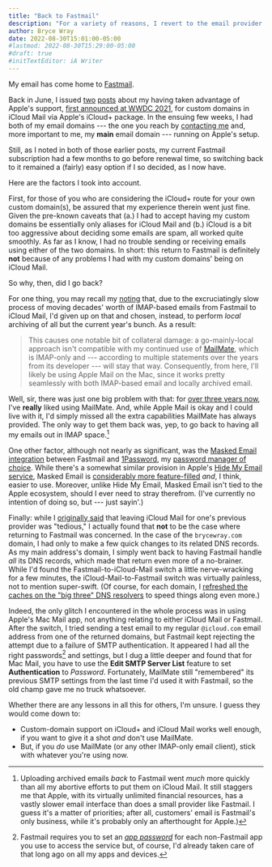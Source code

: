 ```yaml
---
title: "Back to Fastmail"
description: "For a variety of reasons, I revert to the email provider I’ve trusted for nearly five years — and an email client I’ve loved for over three years."
author: Bryce Wray
date: 2022-08-30T15:01:00-05:00
#lastmod: 2022-08-30T15:29:00-05:00
#draft: true
#initTextEditor: iA Writer
---
```


My email has come home to [Fastmail](https://fastmail.com).

Back in June, I issued [two](/posts/2022/06/using-icloud-mail-custom-domain/) [posts](/posts/2022/06/using-icloud-mail-custom-domain-following-up/) about my having taken advantage of Apple's support, [first announced at WWDC 2021](https://9to5mac.com/2021/06/07/custom-domain-names-are-coming-to-icloud-mail-with-icloud/), for custom domains in iCloud Mail via Apple's iCloud+ package. In the ensuing few weeks, I had both of my email domains --- the one you reach by [contacting me](/contact/) and, more important to me, my **main** email domain --- running on Apple's setup.

Still, as I noted in both of those earlier posts, my current Fastmail subscription had a few months to go before renewal time, so switching back to it remained a (fairly) easy option if I so decided, as I now have.

Here are the factors I took into account.

First, for those of you who are considering the iCloud+ route for your own custom domain(s), be assured that my experience therein went just fine. Given the pre-known caveats that (a.) I had to accept having my custom domains be essentially only aliases for iCloud Mail and (b.) iCloud is a bit too aggressive about deciding some emails are spam, all worked quite smoothly. As far as I know, I had no trouble sending or receiving emails using either of the two domains. In short: this return to Fastmail is definitely **not** because of any problems I had with my custom domains' being on iCloud Mail.

So why, then, did I go back?

For one thing, you may recall my [noting](/posts/2022/06/using-icloud-mail-custom-domain-following-up/) that, due to the excruciatingly slow process of moving decades' worth of IMAP-based emails from Fastmail to iCloud Mail, I'd given up on that and chosen, instead, to perform *local* archiving of all but the current year's bunch. As a result:

> This causes one notable bit of collateral damage: a go-mainly-local approach isn't compatible with my continued use of [MailMate](https://freron.com), which is IMAP-only and --- according to multiple statements over the years from its developer --- will stay that way. Consequently, from here, I'll likely be using Apple Mail on the Mac, since it works pretty seamlessly with both IMAP-based email and locally archived email.

Well, sir, there was just one big problem with that: for [over three years now](/posts/2019/06/ahoy-mate/), I've **really** liked using MailMate. And, while Apple Mail is okay and I could live with it, I'd simply missed all the extra capabilities MailMate has always provided. The only way to get them back was, yep, to go back to having all my emails out in IMAP space.[^AvsFM]

[^AvsFM]: Uploading archived emails *back* to Fastmail went *much* more quickly than all my abortive efforts to put them on iCloud Mail. It still staggers me that Apple, with its virtually unlimited financial resources, has a vastly slower email interface than does a small provider like Fastmail. I guess it's a matter of priorities; after all, customers' email is Fastmail's only business, while it's probably only an afterthought for Apple.)

One other factor, although not nearly as significant, was the [Masked Email integration](https://blog.1password.com/fastmail-masked-email/) between Fastmail and [1Password](https://1password.com), my [password manager of choice](/posts/2022/05/gems-in-rough-18/#loose-ends). While there's a somewhat similar provision in Apple's [Hide My Email service](https://support.apple.com/en-us/HT210425), Masked Email is [considerably more feature-filled](https://www.coywolf.news/productivity/fastmail-masked-email-privacy-service-1password-integration/) *and*, I think, easier to use. Moreover, unlike Hide My Email, Masked Email isn't tied to the Apple ecosystem, should I ever need to stray therefrom. (I've currently no intention of doing so, but --- just sayin'.)

Finally: while I [originally said](/posts/2022/06/using-icloud-mail-custom-domain/#as-always-reality-aint-pretty) that leaving iCloud Mail for one's previous provider was "tedious," I actually found that **not** to be the case where returning to Fastmail was concerned. In the case of the `brycewray.com` domain, I had only to make a few quick changes to its related DNS records. As my main address's domain, I simply went back to having Fastmail handle *all* its DNS records, which made that return even more of a no-brainer. While I'd found the Fastmail-to-iCloud-Mail switch a little nerve-wracking for a few minutes, the iCloud-Mail-to-Fastmail switch was virtually painless, not to mention super-swift. (Of course, for each domain, I [refreshed the caches on the "big three" DNS resolvers](/posts/2020/12/gems-in-rough/#dns-cache-whatnbspdnsnbspcache) to speed things along even more.)

Indeed, the only glitch I encountered in the whole process was in using Apple's Mac Mail app, not anything relating to either iCloud Mail or Fastmail. After the switch, I tried sending a test email to my regular `@icloud.com` email address from one of the returned domains, but Fastmail kept rejecting the attempt due to a failure of SMTP authentication. It appeared I had all the right passwords[^FMPW] and settings, but I dug a little deeper and found that for Mac Mail, you have to use the **Edit SMTP Server List** feature to set **Authentication** to *Password*. Fortunately, MailMate still "remembered" its previous SMTP settings from the last time I'd used it with Fastmail, so the old champ gave me no truck whatsoever.

[^FMPW]: Fastmail requires you to set an [*app password*](https://www.fastmail.help/hc/en-us/articles/360058752854) for each non-Fastmail app you use to access the service but, of course, I'd already taken care of that long ago on all my apps and devices.

Whether there are any lessons in all this for others, I'm unsure. I guess they would come down to:

- Custom-domain support on iCloud+ and iCloud Mail works well enough, if you want to give it a shot *and* don't use MailMate.
- But, if you *do* use MailMate (or any other IMAP-only email client), stick with whatever you're using now.
